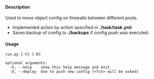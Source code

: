 #### Description

Used to move object config on firewalls between different pools.

* Implemented action by action specified in **./task/task.yml**
* Saves backup of config to **./backups** if config push was executed.


#### Usage

```
run.py [-h] [-D]

optional arguments:
  -h, --help    show this help message and exit
  -D, --deploy  Use to push new config (<Y|n> will be asked)
  ```
